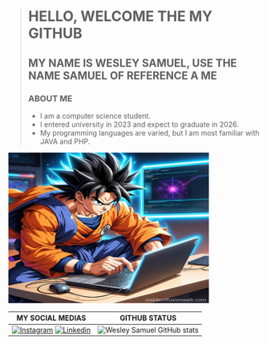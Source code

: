 > # HELLO, WELCOME THE MY GITHUB
> ## MY NAME IS WESLEY SAMUEL,  USE  THE NAME SAMUEL OF REFERENCE A ME
> ### ABOUT ME 
> * I am a computer science student.
> * I entered university in 2023 and expect to graduate in 2026.
> * My programming languages ​​are varied, but I am most familiar with JAVA and PHP.

<div>
  <img src="gokupc.jpg" alt="sayagin developer" style="width: 400px; height: 300px;">
</div>

MY SOCIAL MEDIAS | GITHUB STATUS
:---------: | :---------:
[![Instagram](https://img.shields.io/badge/Instagram-E4405F?style=for-the-badge&logo=instagram&logoColor=white)](https://www.instagram.com/wsamuelfr) [![Linkedin](https://img.shields.io/badge/LinkedIn-0077B5?style=for-the-badge&logo=linkedin&logoColor=white)](https://www.linkedin.com/in/wesley-samuel-265aba2b4/) | ![Wesley Samuel GitHub stats](https://github-readme-stats.vercel.app/api?username=WSamuelFR&show_icons=true&theme=cobalt)
